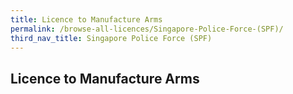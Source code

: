 ```yaml
---
title: Licence to Manufacture Arms
permalink: /browse-all-licences/Singapore-Police-Force-(SPF)/
third_nav_title: Singapore Police Force (SPF)
---
```

## Licence to Manufacture Arms
